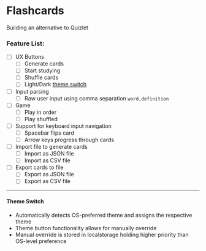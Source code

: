 # Flashcards
Building an alternative to Quizlet

### Feature List:
- [ ] UX Buttons
    - [ ] Generate cards
    - [ ] Start studying
    - [ ] Shuffle cards
    - [ ] Light/Dark [theme switch](https://github.com/rbgk/flashcards/edit/main/README.md#theme-switch)
- [ ] Input parsing
    - [ ] Raw user input using comma separation `word,definition`
- [ ] Game
    - [ ] Play in order 
    - [ ] Play shuffled 
- [ ] Support for keyboard input navigation
    - [ ] Spacebar flips card
    - [ ] Arrow keys progress through cards
- [ ] Import file to generate cards
    - [ ] Import as JSON file
    - [ ] Import as CSV file
- [ ] Export cards to file
    - [ ] Export as JSON file
    - [ ] Export as CSV file

---
#### Theme Switch
- Automatically detects OS-preferred theme and assigns the respective theme  
- Theme button functionality allows for manually override  
- Manual override is stored in localstorage holding higher priority than OS-level preference  